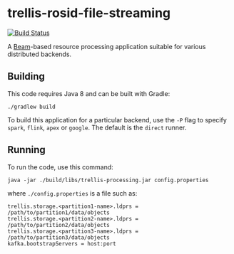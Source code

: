 # trellis-rosid-file-streaming

[![Build Status](https://travis-ci.org/trellis-ldp/trellis-rosid-file-streaming.png?branch=master)](https://travis-ci.org/trellis-ldp/trellis-rosid-file-streaming)

A <a href="https://beam.apache.org">Beam</a>-based resource processing application suitable for various distributed backends.

## Building

This code requires Java 8 and can be built with Gradle:

    ./gradlew build

To build this application for a particular backend, use the `-P` flag to specify `spark`, `flink`, `apex` or `google`. The default is the `direct` runner.

## Running

To run the code, use this command:

    java -jar ./build/libs/trellis-processing.jar config.properties

where `./config.properties` is a file such as:

```
trellis.storage.<partition1-name>.ldprs = /path/to/partition1/data/objects
trellis.storage.<partition2-name>.ldprs = /path/to/partition2/data/objects
trellis.storage.<partition3-name>.ldprs = /path/to/partition3/data/objects
kafka.bootstrapServers = host:port
```

